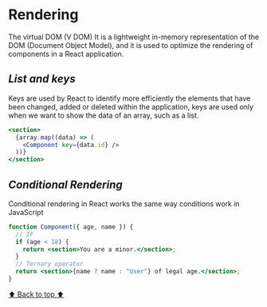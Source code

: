 # Rendering

The virtual DOM (V DOM) It is a lightweight in-memory representation of the DOM (Document Object Model),
and it is used to optimize the rendering of components in a React application.

## _List and keys_

Keys are used by React to identify more efficiently the elements that have been changed, added or deleted within the application, keys are used only when we want to show the data of an array, such as a list.

```jsx
<section>
  {array.map((data) => (
    <Component key={data.id} />
  ))}
</section>
```

## _Conditional Rendering_

Conditional rendering in React works the same way conditions work in JavaScript

```jsx
function Component({ age, name }) {
  // IF
  if (age < 18) {
    return <section>You are a minor.</section>;
  }
  // Ternary operator
  return <section>{name ? name : "User"} of legal age.</section>;
}
```

[⬆️ Back to top ⬆️](#react)
